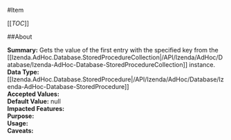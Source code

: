 #Item

[[_TOC_]]

##About

**Summary:** Gets the value of the first entry with the specified key  from the [[Izenda.AdHoc.Database.StoredProcedureCollection|/API/Izenda/AdHoc/Database/Izenda-AdHoc-Database-StoredProcedureCollection]] instance.  
**Data Type:** [[Izenda.AdHoc.Database.StoredProcedure|/API/Izenda/AdHoc/Database/Izenda-AdHoc-Database-StoredProcedure]]  
**Accepted Values:**   
**Default Value:** null  
**Impacted Features:**   
**Purpose:**   
**Usage:**   
**Caveats:**   

